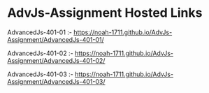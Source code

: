 # AdvJs-Assignment Hosted Links

AdvancedJs-401-01  :-  https://noah-1711.github.io/AdvJs-Assignment/AdvancedJs-401-01/

AdvancedJs-401-02  :-  https://noah-1711.github.io/AdvJs-Assignment/AdvancedJs-401-02/

AdvancedJs-401-03  :-  https://noah-1711.github.io/AdvJs-Assignment/AdvancedJs-401-03/
